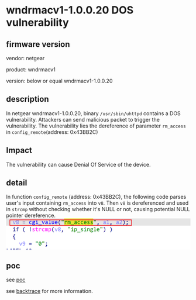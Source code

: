 # wndrmacv1-1.0.0.20 DOS vulnerability
## firmware version
vendor: netgear

product: wndrmacv1

version: below or equal wndrmacv1-1.0.0.20

## description
In netgear wndrmacv1-1.0.0.20, binary `/usr/sbin/uhttpd` contains a DOS vulnerability. Attackers can send malicious packet to trigger the vulnerability. The vulnerability lies the dereference of parameter `rm_access` in `config_remote`(address: 0x43BB2C)

## Impact
The vulnerability can cause Denial Of Service of the device.

## detail
In function `config_remote` (address: 0x43BB2C), the following code parses user's input containing `rm_access` into `v8`. Then `v8` is dereferenced and used in `strcmp` without checking whether it's NULL or not, causing potential NULL pointer dereference.
![alt text](image.png)

## poc
see [poc](./poc)

see [backtrace](./backtrace) for more information.